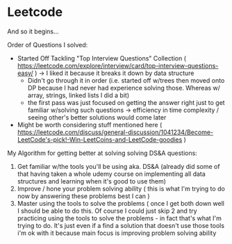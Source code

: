 # Leetcode
And so it begins...


Order of Questions I solved:
- Started Off Tackling "Top Interview Questions" Collection ( https://leetcode.com/explore/interview/card/top-interview-questions-easy/ ) -> I liked it because it breaks it down by data structure 
	- Didn't go through it in order (i.e. started off w/trees then moved onto DP because I had never had experience solving those. Whereas w/ array, strings, linked lists I did a bit)
	- the first pass was just focused on getting the answer right just to get familiar w/solving such questions -> efficiency in time complexity / seeing other's better solutions would come later
- Might be worth considering stuff mentioned here ( https://leetcode.com/discuss/general-discussion/1041234/Become-LeetCode's-pick!-Win-LeetCoins-and-LeetCode-goodies )


My Algorithm for getting better at solving solving DS&A questions:
1. Get familiar w/the tools you'll be using aka. DS&A (already did some of that having taken a whole udemy course on implementing all data structures and learning when it's good to use them)
2. Improve / hone your problem solving ability ( this is what I'm trying to do now by answering these problems best I can )
3. Master using the tools to solve the problems ( once I get both down well I should be able to do this.  Of course I could just skip 2 and try practicing using the tools to solve the problems - in fact that's what I'm trying to do. It's just even if a find a solution that doesn't use those tools i'm ok with it because main focus is improving problem solving ability